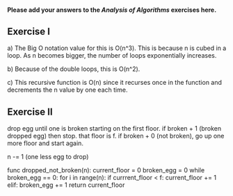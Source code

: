 #### Please add your answers to the ***Analysis of  Algorithms*** exercises here.

## Exercise I

a) The Big O notation value for this is O(n^3). This is because n is cubed in a loop. As n becomes bigger, the number of loops exponentially increases.



b) Because of the double loops, this is O(n^2).


c) This recursive function is O(n) since it recurses once in the function and decrements the n value by one each time.

## Exercise II

drop egg until one is broken starting on the first floor.
if broken + 1 (broken dropped egg) then stop. that floor is f.
if broken + 0 (not broken), go up one more floor and start again.

n -= 1 (one less egg to drop)

func dropped_not_broken(n):
    current_floor = 0
    broken_egg = 0
    while broken_egg == 0:
        for i in range(n):
            if currrent_floor < f:
                current_floor += 1
            elif:
                broken_egg += 1
    return current_floor
